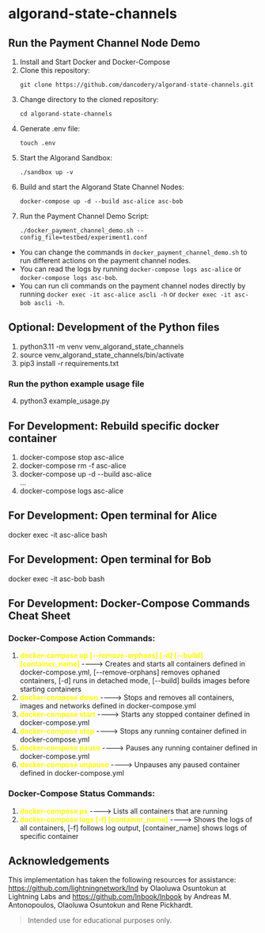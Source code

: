 # algorand-state-channels

## Run the Payment Channel Node Demo
1. Install and Start Docker and Docker-Compose
2. Clone this repository:
    ```
    git clone https://github.com/dancodery/algorand-state-channels.git
    ```
3. Change directory to the cloned repository:
    ```
    cd algorand-state-channels
    ```
4. Generate .env file:
    ```
    touch .env
    ```
5. Start the Algorand Sandbox:
    ```
    ./sandbox up -v
    ```
6. Build and start the Algorand State Channel Nodes:
    ```
    docker-compose up -d --build asc-alice asc-bob
    ```
7. Run the Payment Channel Demo Script:
    ```
    ./docker_payment_channel_demo.sh --config_file=testbed/experiment1.conf
    ```

* You can change the commands in ``docker_payment_channel_demo.sh`` to run different actions on the payment channel nodes.
* You can read the logs by running ``docker-compose logs asc-alice`` or ``docker-compose logs asc-bob``.
* You can run cli commands on the payment channel nodes directly by running ``docker exec -it asc-alice ascli -h`` or ``docker exec -it asc-bob ascli -h``.


## Optional: Development of the Python files
1. python3.11 -m venv venv_algorand_state_channels
2. source venv_algorand_state_channels/bin/activate
3. pip3 install -r requirements.txt


### Run the python example usage file
4. python3 example_usage.py


## For Development: Rebuild specific docker container
1. docker-compose stop asc-alice
2. docker-compose rm -f asc-alice
3. docker-compose up -d --build asc-alice \
...
4. docker-compose logs asc-alice

## For Development: Open terminal for Alice
docker exec -it asc-alice bash

## For Development: Open terminal for Bob
docker exec -it asc-bob bash

## For Development: Docker-Compose Commands Cheat Sheet

### Docker-Compose Action Commands:
1. **<span style="color: yellow;">docker-compose up [--remove-orphans] [-d] [--build] [container_name]
</span>** ----> Creates and starts all containers defined in docker-compose.yml, [--remove-orphans] removes ophaned containers, [-d] runs in detached mode, [--build] builds images before starting containers
1. **<span style="color: yellow;">docker-compose down</span>** ----> Stops and removes all containers, images and networks defined in docker-compose.yml 
1. **<span style="color: yellow;">docker-compose start</span>** ----> Starts any stopped container defined in docker-compose.yml
1. **<span style="color: yellow;">docker-compose stop</span>** ----> Stops any running container defined in docker-compose.yml
1. **<span style="color: yellow;">docker-compose pause</span>** ----> Pauses any running container defined in docker-compose.yml
1. **<span style="color: yellow;">docker-compose unpause</span>** ----> Unpauses any paused container defined in docker-compose.yml

### Docker-Compose Status Commands:
1. **<span style="color: yellow;">docker-compose ps</span>** ----> Lists all containers that are running     
1. **<span style="color: yellow;">docker-compose logs [-f] [container_name]</span>** ----> Shows the logs of all containers, [-f] follows log output, [container_name] shows logs of specific container


## Acknowledgements
This implementation has taken the following resources for assistance: https://github.com/lightningnetwork/lnd by Olaoluwa Osuntokun at Lightning Labs and https://github.com/lnbook/lnbook by Andreas M. Antonopoulos, Olaoluwa Osuntokun and Rene Pickhardt.


>Intended use for educational purposes only.